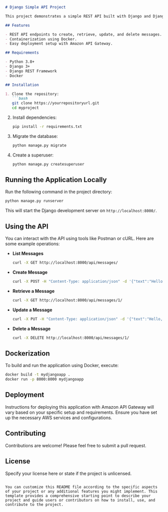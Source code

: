 
```markdown
# Django Simple API Project

This project demonstrates a simple REST API built with Django and Django REST Framework. It includes a basic model for messages and is designed to be containerized with Docker for easy deployment and scaling.

## Features

- REST API endpoints to create, retrieve, update, and delete messages.
- Containerization using Docker.
- Easy deployment setup with Amazon API Gateway.

## Requirements

- Python 3.8+
- Django 3+
- Django REST Framework
- Docker

## Installation

1. Clone the repository:
   ```bash
   git clone https://yourrepositoryurl.git
   cd myproject
   ```

2. Install dependencies:
   ```bash
   pip install -r requirements.txt
   ```

3. Migrate the database:
   ```bash
   python manage.py migrate
   ```

4. Create a superuser:
   ```bash
   python manage.py createsuperuser
   ```

## Running the Application Locally

Run the following command in the project directory:

```bash
python manage.py runserver
```

This will start the Django development server on `http://localhost:8000/`.

## Using the API

You can interact with the API using tools like Postman or cURL. Here are some example operations:

- **List Messages**
  ```bash
  curl -X GET http://localhost:8000/api/messages/
  ```

- **Create Message**
  ```bash
  curl -X POST -H "Content-Type: application/json" -d '{"text":"Hello, World!"}' http://localhost:8000/api/messages/
  ```

- **Retrieve a Message**
  ```bash
  curl -X GET http://localhost:8000/api/messages/1/
  ```

- **Update a Message**
  ```bash
  curl -X PUT -H "Content-Type: application/json" -d '{"text":"Hello, Django!"}' http://localhost:8000/api/messages/1/
  ```

- **Delete a Message**
  ```bash
  curl -X DELETE http://localhost:8000/api/messages/1/
  ```

## Dockerization

To build and run the application using Docker, execute:

```bash
docker build -t mydjangoapp .
docker run -p 8000:8000 mydjangoapp
```

## Deployment

Instructions for deploying this application with Amazon API Gateway will vary based on your specific setup and requirements. Ensure you have set up the necessary AWS services and configurations.

## Contributing

Contributions are welcome! Please feel free to submit a pull request.

## License

Specify your license here or state if the project is unlicensed.
```

You can customize this README file according to the specific aspects of your project or any additional features you might implement. This template provides a comprehensive starting point to describe your project and guide users or contributors on how to install, use, and contribute to the project.
